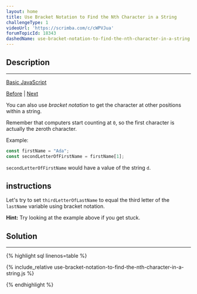 ```yaml
---
layout: home
title: Use Bracket Notation to Find the Nth Character in a String
challengeType: 1
videoUrl: 'https://scrimba.com/c/cWPVJua'
forumTopicId: 18343
dashedName: use-bracket-notation-to-find-the-nth-character-in-a-string
---
```


<div class="row">
<div class="columnStmt" markdown="1">

## Description
------

[Basic JavaScript](./README.md) 

[Before](./understand-string-immutability.md)  | [Next](./use-bracket-notation-to-find-the-last-character-in-a-string.md) 

You can also use <dfn>bracket notation</dfn> to get the character at other positions within a string.

Remember that computers start counting at `0`, so the first character is actually the zeroth character.

Example:

```js
const firstName = "Ada";
const secondLetterOfFirstName = firstName[1];
```

`secondLetterOfFirstName` would have a value of the string `d`.

##  instructions 

Let's try to set `thirdLetterOfLastName` to equal the third letter of the `lastName` variable using bracket notation.

**Hint:** Try looking at the example above if you get stuck.

</div>
<div class="columnSol" markdown="1">

## Solution
------

{% highlight sql linenos=table %}

{% include_relative use-bracket-notation-to-find-the-nth-character-in-a-string.js %}

{% endhighlight %}

</div>
</div>

